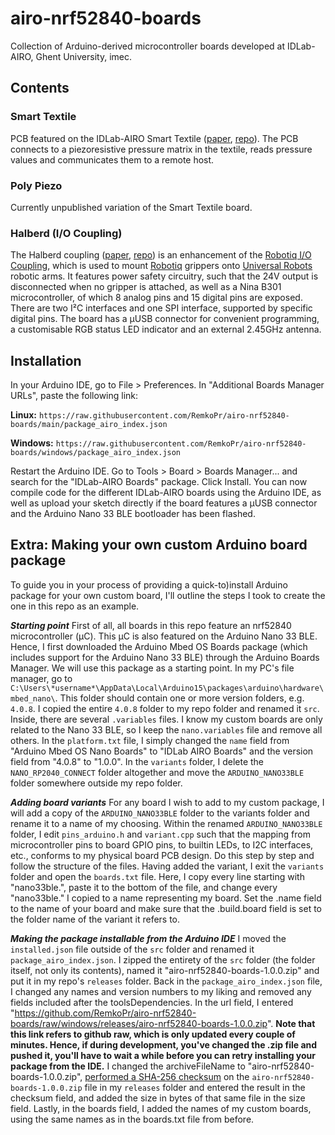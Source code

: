 # airo-nrf52840-boards
Collection of Arduino-derived microcontroller boards developed at IDLab-AIRO, Ghent University, imec.

## Contents
### Smart Textile
PCB featured on the IDLab-AIRO Smart Textile ([paper](https://doi.org/10.3390/s22010222), [repo](https://github.com/RemkoPr/smart_textile_public)). The PCB connects to a piezoresistive pressure matrix in the textile, reads pressure values and communicates them to a remote host.
### Poly Piezo
Currently unpublished variation of the Smart Textile board.
### Halberd (I/O Coupling)
The Halberd coupling ([paper](https://doi.org/10.48550/arXiv.2309.05792), [repo](https://github.com/RemkoPr/airo-halberd)) is an enhancement of the [Robotiq I/O Coupling](https://blog.robotiq.com/robotiq-i/o-coupling-a-new-cable-management-solution), which is used to mount [Robotiq](https://robotiq.com/) grippers onto [Universal Robots](https://www.universal-robots.com/) robotic arms. It features power safety circuitry, such that the 24V output is disconnected when no gripper is attached, as well as a Nina B301 microcontroller, of which 8 analog pins and 15 digital pins are exposed. There are two I²C interfaces and one SPI interface, supported by specific digital pins. The board has a µUSB connector for convenient programming, a customisable RGB status LED indicator and an external 2.45GHz antenna.

## Installation
In your Arduino IDE, go to File > Preferences. In "Additional Boards Manager URLs", paste the following link:

 **Linux:** `https://raw.githubusercontent.com/RemkoPr/airo-nrf52840-boards/main/package_airo_index.json`
 
 **Windows:** `https://raw.githubusercontent.com/RemkoPr/airo-nrf52840-boards/windows/package_airo_index.json`
 
 Restart the Arduino IDE. Go to Tools > Board > Boards Manager... and search for the "IDLab-AIRO Boards" package.
 Click Install. You can now compile code for the different IDLab-AIRO boards using the Arduino IDE, as well as upload your sketch directly if the board features a µUSB connector and the Arduino Nano 33 BLE bootloader has been flashed.

## Extra: Making your own custom Arduino board package
To guide you in your process of providing  a quick-to)install Arduino package for your own custom board, I'll outline the steps I took to create the one in this repo as an example.

***Starting point*** First of all, all boards in this repo feature an nrf52840 microcontroller (µC). This µC is also featured on the Arduino Nano 33 BLE. Hence, I first downloaded the Arduino Mbed OS Boards package
(which includes support for the Arduino Nano 33 BLE) through the Arduino Boards Manager. We will use this package as a starting point.
In my PC's file manager, go to `C:\Users\*username*\AppData\Local\Arduino15\packages\arduino\hardware\mbed_nano\`. This folder should contain one or more version folders, e.g. `4.0.8`.
I copied the entire `4.0.8` folder to my repo folder and renamed it `src`. Inside, there are several `.variables` files. I know my custom boards are only related to the Nano 33 BLE, so I keep the `nano.variables` file and remove all others.
In the `platform.txt` file, I simply changed the `name` field from "Arduino Mbed OS Nano Boards" to "IDLab AIRO Boards" and the version field from "4.0.8" to "1.0.0".
In the `variants` folder, I delete the `NANO_RP2040_CONNECT` folder altogether and move the `ARDUINO_NANO33BLE` folder somewhere outside my repo folder. 

***Adding board variants*** For any board I wish to add to my custom package, I will add a copy of the `ARDUINO_NANO33BLE` folder to the variants folder and rename it to a name of my choosing. 
Within the renamed `ARDUINO_NANO33BLE` folder, I edit `pins_arduino.h` and `variant.cpp` such that the mapping
from microcontroller pins to board GPIO pins, to builtin LEDs, to I2C interfaces, etc., conforms to my physical board PCB design. Do this step by step and follow the structure of the files.
Having added the variant, I exit the `variants` folder and open the `boards.txt` file. Here, I copy every line starting with "nano33ble.", paste it to the bottom of the file, and change every "nano33ble." I copied to
a name representing my board. Set the .name field to the name of your board and make sure that the .build.board field is set to the folder name of the variant it refers to.

***Making the package installable from the Arduino IDE*** I moved the `installed.json` file outside of the `src` folder and renamed it `package_airo_index.json`. 
I zipped the entirety of the `src` folder (the folder itself, not only its contents), named it "airo-nrf52840-boards-1.0.0.zip" and put it in my repo's `releases` folder. 
Back in the `package_airo_index.json` file, I changed any names and version numbers to my liking and removed any fields included after the toolsDependencies. 
In the url field, I entered "https://github.com/RemkoPr/airo-nrf52840-boards/raw/windows/releases/airo-nrf52840-boards-1.0.0.zip". **Note that this link refers to github raw, which is only updated every couple of minutes. Hence, if during development,
you've changed the .zip file and pushed it, you'll have to wait a while before you can retry installing your package from the IDE.**
I changed the archiveFileName to "airo-nrf52840-boards-1.0.0.zip", [performed a SHA-256 checksum](https://docs.precisely.com/docs/sftw/spectrum/ProductUpdateSummary/ProductUpdateSummary/source/about_sha256.html) on the `airo-nrf52840-boards-1.0.0.zip` file in my `releases` folder and entered the result in the checksum field, and added the size in bytes of that same file in the size field. Lastly, in the boards field, I added the names of my custom boards, using the same names as in the boards.txt file from before.
